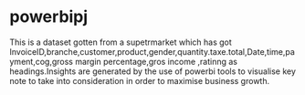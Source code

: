 # powerbipj
This is  a dataset  gotten from a supetrmarket which has got InvoiceID,branche,customer,product,gender,quantity.taxe.total,Date,time,payment,cog,gross margin  percentage,gros income ,ratinng as  headings.Insights are generated by the use of  powerbi tools to  visualise key note to take  into  consideration  in  order to  maximise  business  growth.
